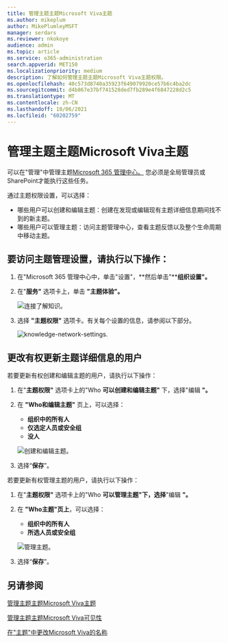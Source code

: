 ```yaml
---
title: 管理主题主题Microsoft Viva主题
ms.author: mikeplum
author: MikePlumleyMSFT
manager: serdars
ms.reviewer: nkokoye
audience: admin
ms.topic: article
ms.service: o365-administration
search.appverid: MET150
ms.localizationpriority: medium
description: 了解如何管理主题主题Microsoft Viva主题权限。
ms.openlocfilehash: 40c573d8740a35923f649079920ce57b6c4ba2dc
ms.sourcegitcommit: d4b867e37bf741528ded7fb289e4f6847228d2c5
ms.translationtype: MT
ms.contentlocale: zh-CN
ms.lasthandoff: 10/06/2021
ms.locfileid: "60202759"
---
```

# <a name="manage-topic-permissions-in-microsoft-viva-topics"></a>管理主题主题Microsoft Viva主题

可以在"管理"中管理主题[Microsoft 365 管理中心。](https://admin.microsoft.com) 您必须是全局管理员或SharePoint才能执行这些任务。

通过主题权限设置，可以选择：

- 哪些用户可以创建和编辑主题：创建在发现或编辑现有主题详细信息期间找不到的新主题。
- 哪些用户可以管理主题：访问主题管理中心，查看主题反馈以及整个生命周期中移动主题。

## <a name="to-access-topics-management-settings"></a>要访问主题管理设置，请执行以下操作：

1. 在"Microsoft 365 管理中心中，单击"设置"，**然后单击"****组织设置"。**
2. 在"**服务"** 选项卡上，单击 **"主题体验"。**

    ![连接了解知识。](../media/admin-org-knowledge-options-completed.png) 

3. 选择 **"主题权限"** 选项卡。有关每个设置的信息，请参阅以下部分。

    ![knowledge-network-settings.](../media/knowledge-network-settings-topic-permissions.png) 

## <a name="change-who-has-permissions-to-update-topic-details"></a>更改有权更新主题详细信息的用户

若要更新有权创建和编辑主题的用户，请执行以下操作：

1. 在"**主题权限"** 选项卡上的"Who **可以创建和编辑主题"** 下，选择"编辑 **"。**
2. 在 **"Who和编辑主题"** 页上，可以选择：
    - **组织中的所有人**
    - **仅选定人员或安全组**
    - **没人**

    ![创建和编辑主题。](../media/k-manage-who-can-create-and-edit.png)  

3. 选择“**保存**”。

若要更新有权管理主题的用户，请执行以下操作：

1. 在"**主题权限"** 选项卡上的"Who **可以管理主题"下，选择**"编辑 **"。**
2. 在 **"Who主题"页上**，可以选择：
    - **组织中的所有人**
    - **所选人员或安全组**

    ![管理主题。](../media/k-manage-who-can-manage-topics.png)  

3. 选择“**保存**”。

## <a name="see-also"></a>另请参阅

[管理主题主题Microsoft Viva主题](topic-experiences-discovery.md)

[管理主题主题Microsoft Viva可见性](topic-experiences-knowledge-rules.md)

[在"主题"中更改Microsoft Viva的名称](topic-experiences-administration.md)
